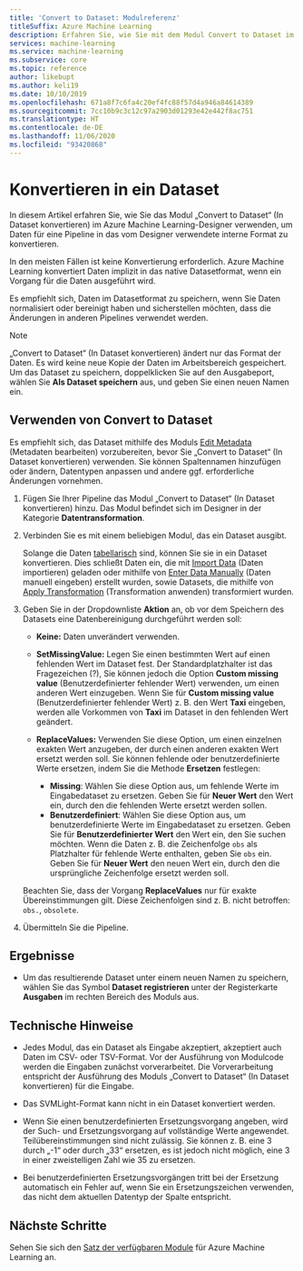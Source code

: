 ```yaml
---
title: 'Convert to Dataset: Modulreferenz'
titleSuffix: Azure Machine Learning
description: Erfahren Sie, wie Sie mit dem Modul Convert to Dataset im Azure Machine Learning-Designer Dateneingaben in das interne Datasetformat konvertieren.
services: machine-learning
ms.service: machine-learning
ms.subservice: core
ms.topic: reference
author: likebupt
ms.author: keli19
ms.date: 10/10/2019
ms.openlocfilehash: 671a8f7c6fa4c20ef4fc88f57d4a946a84614389
ms.sourcegitcommit: 7cc10b9c3c12c97a2903d01293e42e442f8ac751
ms.translationtype: HT
ms.contentlocale: de-DE
ms.lasthandoff: 11/06/2020
ms.locfileid: "93420868"
---
```

# <a name="convert-to-dataset"></a>Konvertieren in ein Dataset

In diesem Artikel erfahren Sie, wie Sie das Modul „Convert to Dataset“ (In Dataset konvertieren) im Azure Machine Learning-Designer verwenden, um Daten für eine Pipeline in das vom Designer verwendete interne Format zu konvertieren.
  
In den meisten Fällen ist keine Konvertierung erforderlich. Azure Machine Learning konvertiert Daten implizit in das native Datasetformat, wenn ein Vorgang für die Daten ausgeführt wird. 

Es empfiehlt sich, Daten im Datasetformat zu speichern, wenn Sie Daten normalisiert oder bereinigt haben und sicherstellen möchten, dass die Änderungen in anderen Pipelines verwendet werden.  
  
> [!NOTE]
> „Convert to Dataset“ (In Dataset konvertieren) ändert nur das Format der Daten. Es wird keine neue Kopie der Daten im Arbeitsbereich gespeichert. Um das Dataset zu speichern, doppelklicken Sie auf den Ausgabeport, wählen Sie **Als Dataset speichern** aus, und geben Sie einen neuen Namen ein.  
  
## <a name="how-to-use-convert-to-dataset"></a>Verwenden von Convert to Dataset  

Es empfiehlt sich, das Dataset mithilfe des Moduls [Edit Metadata](edit-metadata.md) (Metadaten bearbeiten) vorzubereiten, bevor Sie „Convert to Dataset“ (In Dataset konvertieren) verwenden. Sie können Spaltennamen hinzufügen oder ändern, Datentypen anpassen und andere ggf. erforderliche Änderungen vornehmen.

1.  Fügen Sie Ihrer Pipeline das Modul „Convert to Dataset“ (In Dataset konvertieren) hinzu. Das Modul befindet sich im Designer in der Kategorie **Datentransformation**. 

2. Verbinden Sie es mit einem beliebigen Modul, das ein Dataset ausgibt.   

    Solange die Daten [tabellarisch](/python/api/azureml-core/azureml.data.tabulardataset?preserve-view=true&view=azure-ml-py) sind, können Sie sie in ein Dataset konvertieren. Dies schließt Daten ein, die mit [Import Data](import-data.md) (Daten importieren) geladen oder mithilfe von [Enter Data Manually](enter-data-manually.md) (Daten manuell eingeben) erstellt wurden, sowie Datasets, die mithilfe von [Apply Transformation](apply-transformation.md) (Transformation anwenden) transformiert wurden.

3.  Geben Sie in der Dropdownliste **Aktion** an, ob vor dem Speichern des Datasets eine Datenbereinigung durchgeführt werden soll:  
  
    - **Keine:**  Daten unverändert verwenden.  
  
    - **SetMissingValue:** Legen Sie einen bestimmten Wert auf einen fehlenden Wert im Dataset fest. Der Standardplatzhalter ist das Fragezeichen (?), Sie können jedoch die Option **Custom missing value** (Benutzerdefinierter fehlender Wert) verwenden, um einen anderen Wert einzugeben. Wenn Sie für **Custom missing value** (Benutzerdefinierter fehlender Wert) z. B. den Wert **Taxi** eingeben, werden alle Vorkommen von **Taxi** im Dataset in den fehlenden Wert geändert.
  
    - **ReplaceValues:** Verwenden Sie diese Option, um einen einzelnen exakten Wert anzugeben, der durch einen anderen exakten Wert ersetzt werden soll. Sie können fehlende oder benutzerdefinierte Werte ersetzen, indem Sie die Methode **Ersetzen** festlegen:

      - **Missing**: Wählen Sie diese Option aus, um fehlende Werte im Eingabedataset zu ersetzen. Geben Sie für **Neuer Wert** den Wert ein, durch den die fehlenden Werte ersetzt werden sollen.
      - **Benutzerdefiniert**: Wählen Sie diese Option aus, um benutzerdefinierte Werte im Eingabedataset zu ersetzen. Geben Sie für **Benutzerdefinierter Wert** den Wert ein, den Sie suchen möchten. Wenn die Daten z. B. die Zeichenfolge `obs` als Platzhalter für fehlende Werte enthalten, geben Sie `obs` ein. Geben Sie für **Neuer Wert** den neuen Wert ein, durch den die ursprüngliche Zeichenfolge ersetzt werden soll.
  
    Beachten Sie, dass der Vorgang **ReplaceValues** nur für exakte Übereinstimmungen gilt. Diese Zeichenfolgen sind z. B. nicht betroffen: `obs.`, `obsolete`.  
 
  
5.  Übermitteln Sie die Pipeline.  

## <a name="results"></a>Ergebnisse

+  Um das resultierende Dataset unter einem neuen Namen zu speichern, wählen Sie das Symbol **Dataset registrieren** unter der Registerkarte **Ausgaben** im rechten Bereich des Moduls aus.  
  
## <a name="technical-notes"></a>Technische Hinweise  

-   Jedes Modul, das ein Dataset als Eingabe akzeptiert, akzeptiert auch Daten im CSV- oder TSV-Format. Vor der Ausführung von Modulcode werden die Eingaben zunächst vorverarbeitet. Die Vorverarbeitung entspricht der Ausführung des Moduls „Convert to Dataset“ (In Dataset konvertieren) für die Eingabe.  
  
-   Das SVMLight-Format kann nicht in ein Dataset konvertiert werden.  
  
-   Wenn Sie einen benutzerdefinierten Ersetzungsvorgang angeben, wird der Such- und Ersetzungsvorgang auf vollständige Werte angewendet. Teilübereinstimmungen sind nicht zulässig. Sie können z. B. eine 3 durch „-1“ oder durch „33“ ersetzen, es ist jedoch nicht möglich, eine 3 in einer zweistelligen Zahl wie 35 zu ersetzen.  
  
-   Bei benutzerdefinierten Ersetzungsvorgängen tritt bei der Ersetzung automatisch ein Fehler auf, wenn Sie ein Ersetzungszeichen verwenden, das nicht dem aktuellen Datentyp der Spalte entspricht.  

  
## <a name="next-steps"></a>Nächste Schritte

Sehen Sie sich den [Satz der verfügbaren Module](module-reference.md) für Azure Machine Learning an.